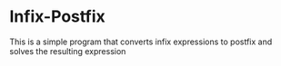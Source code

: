 # Infix-Postfix

This is a simple program that converts infix expressions to postfix and solves the resulting expression 

